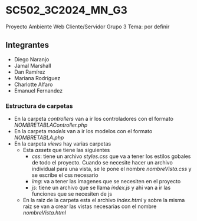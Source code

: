 # SC502_3C2024_MN_G3

Proyecto Ambiente Web Cliente/Servidor
Grupo 3
Tema: por definir

## Integrantes
- Diego Naranjo
- Jamal Marshall
- Dan Ramírez
- Mariana Rodríguez
- Charlotte Alfaro
- Emanuel Fernandez

### Estructura de carpetas
- En la carpeta _controllers_ van a ir los controladores con el formato _NOMBRETABLAController.php_
- En la carpeta _models_ van a ir los modelos con el formato _NOMBRETABLA.php_
- En la carpeta _views_ hay varias carpetas
    - Esta _assets_ que tiene las siguientes
        - _css_: tiene un archivo _styles.css_ que va a tener los estilos gobales de todo el proyecto. Cuando se necesite hacer un archivo individual para una vista, se le pone el nombre _nombreVista.css_ y se escribe el css necesario
        - _img_: va a tener las imagenes que se necesiten en el proyecto
        - _js_: tiene un archivo que se llama _index.js_ y ahi van a ir las funciones que se necesiten de js
    - En la raiz de la carpeta esta el archivo _index.html_ y sobre la misma raiz se van a crear las vistas necesarias con el nombre _nombreVista.html_


